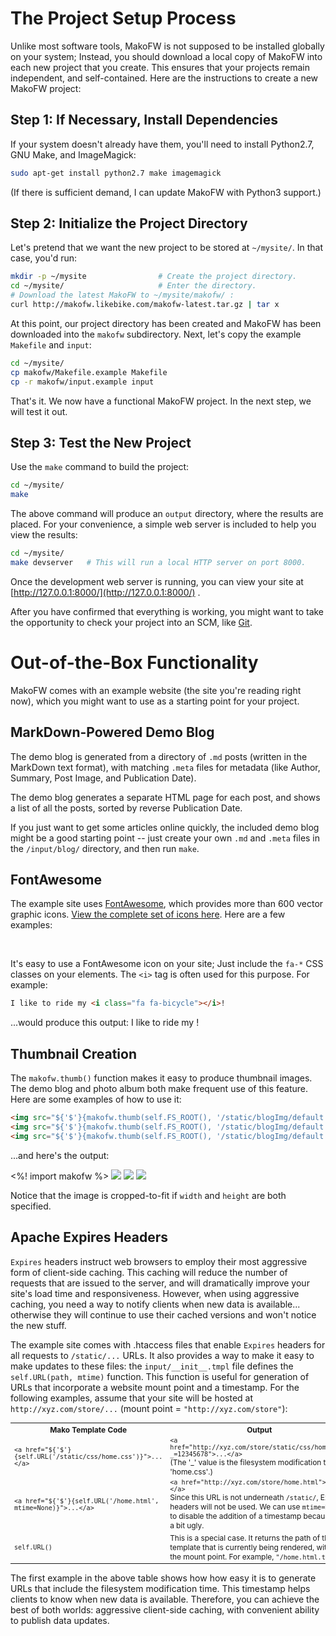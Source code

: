 <i class="fa fa-download fa-lg"></i> The Project Setup Process
==============================================================

Unlike most software tools, MakoFW is not supposed to be installed globally on your system;  Instead, you should download a local copy of MakoFW into each new project that you create.  This ensures that your projects remain independent, and self-contained.  Here are the instructions to create a new MakoFW project:

Step 1:  If Necessary, Install Dependencies
-------------------------------------------

If your system doesn't already have them, you'll need to install Python2.7, GNU Make, and ImageMagick:

```bash
sudo apt-get install python2.7 make imagemagick
```

(If there is sufficient demand, I can update MakoFW with Python3 support.)


Step 2:  Initialize the Project Directory
-----------------------------------------

Let's pretend that we want the new project to be stored at `~/mysite/`.  In that case, you'd run:

```bash
mkdir -p ~/mysite                # Create the project directory.
cd ~/mysite/                     # Enter the directory.
# Download the latest MakoFW to ~/mysite/makofw/ :
curl http://makofw.likebike.com/makofw-latest.tar.gz | tar x
```

At this point, our project directory has been created and MakoFW has been downloaded into the `makofw` subdirectory.  Next, let's copy the example `Makefile` and `input`:

```bash
cd ~/mysite/
cp makofw/Makefile.example Makefile
cp -r makofw/input.example input
```

That's it.  We now have a functional MakoFW project.  In the next step, we will test it out.


Step 3:  Test the New Project
-----------------------------

Use the `make` command to build the project:

```bash
cd ~/mysite/
make
```

The above command will produce an `output` directory, where the results are placed.  For your convenience, a simple web server is included to help you view the results:

```bash
cd ~/mysite/
make devserver   # This will run a local HTTP server on port 8000.
```

Once the development web server is running, you can view your site at [http://127.0.0.1:8000/](http://127.0.0.1:8000/) .

After you have confirmed that everything is working, you might want to take the opportunity to check your project into an SCM, like [Git](https://git-scm.com/).


<i class="fa fa-gift fa-lg"></i> Out-of-the-Box Functionality
=============================================================

MakoFW comes with an example website (the site you're reading right now), which you might want to use as a starting point for your project.


MarkDown-Powered Demo Blog
--------------------------

The demo blog is generated from a directory of `.md` posts (written in the MarkDown text format), with matching `.meta` files for metadata (like Author, Summary, Post Image, and Publication Date).

The demo blog generates a separate HTML page for each post, and shows a list of all the posts, sorted by reverse Publication Date.

If you just want to get some articles online quickly, the included demo blog might be a good starting point -- just create your own `.md` and `.meta` files in the `/input/blog/` directory, and then run `make`.


FontAwesome
-----------

The example site uses [FontAwesome](http://fontawesome.io/), which provides more than 600 vector graphic icons.  [View the complete set of icons here](http://fontawesome.io/icons/).  Here are a few examples:

<i class="fa fa-3x fa-bicycle"></i> &nbsp;
<i class="fa fa-3x fa-fort-awesome"></i> &nbsp;
<i class="fa fa-3x fa-birthday-cake"></i> &nbsp;
<i class="fa fa-3x fa-cubes"></i> &nbsp;
<i class="fa fa-3x fa-envelope-o"></i> &nbsp;
<i class="fa fa-3x fa-heartbeat"></i> &nbsp;
<i class="fa fa-3x fa-line-chart"></i> &nbsp;
<i class="fa fa-3x fa-signal"></i> &nbsp;
<i class="fa fa-3x fa-wrench"></i> &nbsp;
<i class="fa fa-3x fa-thumbs-o-down"></i> &nbsp;
<i class="fa fa-3x fa-cog fa-spin"></i> &nbsp;

It's easy to use a FontAwesome icon on your site;  Just include the `fa-*` CSS classes on your elements.  The `<i>` tag is often used for this purpose.  For example:

```html
I like to ride my <i class="fa fa-bicycle"></i>!
```

...would produce this output:  I like to ride my <i class="fa fa-bicycle"></i>!


Thumbnail Creation
------------------

The `makofw.thumb()` function makes it easy to produce thumbnail images.  The demo blog and photo album both make frequent use of this feature.  Here are some examples of how to use it:

```html
<img src="${'$'}{makofw.thumb(self.FS_ROOT(), '/static/blogImg/default.jpg', width=150)}" />
<img src="${'$'}{makofw.thumb(self.FS_ROOT(), '/static/blogImg/default.jpg', height=150)}" />
<img src="${'$'}{makofw.thumb(self.FS_ROOT(), '/static/blogImg/default.jpg', width=150, height=150)}" />
```

...and here's the output:

<%! import makofw %>
<img src="${self.URL(makofw.thumb(self.FS_ROOT(), '/static/blogImg/default.jpg', width=150))}" />
<img src="${self.URL(makofw.thumb(self.FS_ROOT(), '/static/blogImg/default.jpg', height=150))}" />
<img src="${self.URL(makofw.thumb(self.FS_ROOT(), '/static/blogImg/default.jpg', width=150, height=150))}" />

Notice that the image is cropped-to-fit if `width` and `height` are both specified.


Apache Expires Headers
----------------------

`Expires` headers instruct web browsers to employ their most aggressive form of client-side caching.  This caching will reduce the number of requests that are issued to the server, and will dramatically improve your site's load time and responsiveness.  However, when using aggressive caching, you need a way to notify clients when new data is available... otherwise they will continue to use their cached versions and won't notice the new stuff.

The example site comes with .htaccess files that enable `Expires` headers for all requests to `/static/...` URLs.  It also provides a way to make it easy to make updates to these files: the `input/__init__.tmpl` file defines the `self.URL(path, mtime)` function.  This function is useful for generation of URLs that incorporate a website mount point and a timestamp.  For the following examples, assume that your site will be hosted at `http://xyz.com/store/...` (mount point = `"http://xyz.com/store"`):

<table style="font-size: 85%">
  <tr><th>Mako Template Code</th><th>Output</th></tr>
  <tr><td><code>&lt;a href="${'$'}{self.URL('/static/css/home.css')}"&gt;...&lt;/a&gt;</code></td><td><code>&lt;a href="http://xyz.com/store/static/css/home.css?_=12345678"&gt;...&lt;/a&gt;</code><br>(The '_' value is the filesystem modification time of 'home.css'.)</td></tr>
  <tr><td><code>&lt;a href="${'$'}{self.URL('/home.html', mtime=None)}"&gt;...&lt;/a&gt;</code></td><td><code>&lt;a href="http://xyz.com/store/home.html"&gt;...&lt;/a&gt;</code><br>Since this URL is not underneath <code>/static/</code>, Expires headers will not be used.  We can use <code>mtime=None</code> to disable the addition of a timestamp because it's a bit ugly.</td></tr>
  <tr><td><code>self.URL()</code></td><td>This is a special case.  It returns the path of the template that is currently being rendered, without the mount point.  For example, <code>"/home.html.tmpl"</code>.</td></tr>
</table>

The first example in the above table shows how how easy it is to generate URLs that include the filesystem modification time.  This timestamp helps clients to know when new data is available.  Therefore, you can achieve the best of both worlds: aggressive client-side caching, with convenient ability to publish data updates.


